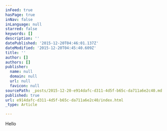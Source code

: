 ```yaml
---
inFeed: true
hasPage: true
inNav: false
inLanguage: null
starred: false
keywords: []
description: ''
datePublished: '2015-12-20T04:46:01.137Z'
dateModified: '2015-12-20T04:45:40.609Z'
title: ''
author: []
authors: []
publisher:
  name: null
  domain: null
  url: null
  favicon: null
sourcePath: _posts/2015-12-20-e914dafc-d311-4d5f-b65c-da711a6e2c40.md
published: true
url: e914dafc-d311-4d5f-b65c-da711a6e2c40/index.html
_type: Article

---
```

Hello
